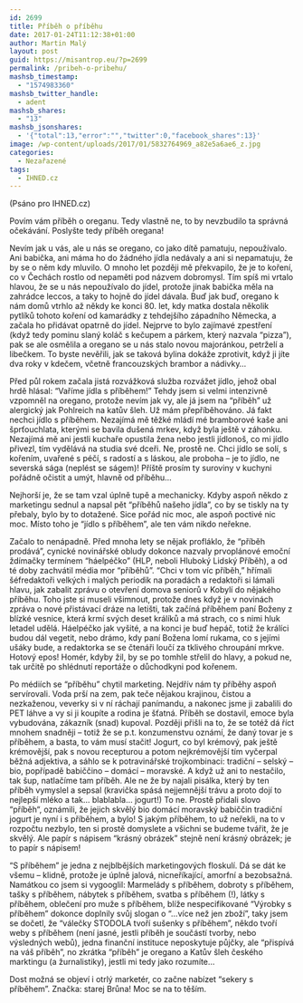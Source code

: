 ```yaml
---
id: 2699
title: Příběh o příběhu
date: 2017-01-24T11:12:38+01:00
author: Martin Malý
layout: post
guid: https://misantrop.eu/?p=2699
permalink: /pribeh-o-pribehu/
mashsb_timestamp:
  - "1574983360"
mashsb_twitter_handle:
  - adent
mashsb_shares:
  - "13"
mashsb_jsonshares:
  - '{"total":13,"error":"","twitter":0,"facebook_shares":13}'
image: /wp-content/uploads/2017/01/5832764969_a82e5a6ae6_z.jpg
categories:
  - Nezařazené
tags:
  - IHNED.cz
---
```

<span style="font-weight: 400;">(Psáno pro IHNED.cz)</span>

<span style="font-weight: 400;">Povím vám příběh o oreganu. Tedy vlastně ne, to by nevzbudilo ta správná očekávání. Poslyšte tedy příběh oregana!</span>

<span style="font-weight: 400;">Nevím jak u vás, ale u nás se oregano, co jako dítě pamatuju, nepoužívalo. Ani babička, ani máma ho do žádného jídla nedávaly a ani si nepamatuju, že by se o něm kdy mluvilo. O mnoho let později mě překvapilo, že je to koření, co v Čechách rostlo od nepaměti pod názvem dobromysl. Tím spíš mi vrtalo hlavou, že se u nás nepoužívalo do jídel, protože jinak babička měla na zahrádce leccos, a taky to hojně do jídel dávala. Buď jak buď, oregano k nám domů vtrhlo až někdy ke konci 80. let, kdy matka dostala několik pytlíků tohoto koření od kamarádky z tehdejšího západního Německa, a začala ho přidávat opatrně do jídel. Nejprve to bylo zajímavé zpestření (když tedy pominu slaný koláč s kečupem a párkem, který nazvala “pizza”), pak se ale osmělila a oregano se u nás stalo novou majoránkou, petrželí a libečkem. To byste nevěřili, jak se taková bylina dokáže zprotivit, když ji jíte dva roky v kdečem, včetně francouzských brambor a nádivky…</span>

<span style="font-weight: 400;">Před půl rokem začala jistá rozvážková služba rozvážet jídlo, jehož obal hrdě hlásal: “Vaříme jídla s příběhem!” Tehdy jsem si velmi intenzivně vzpomněl na oregano, protože nevím jak vy, ale já jsem na “příběh” už alergický jak Pohlreich na katův šleh. Už mám přepříběhováno. Já fakt nechci jídlo s příběhem. Nezajímá mě těžké mládí mé bramborové kaše ani šprťouchlata, kterými se bavila dušená mrkev, když byla ještě v záhonku. Nezajímá mě ani jestli kuchaře opustila žena nebo jestli jídlonoš, co mi jídlo přivezl, tím vydělává na studia své dceři. Ne, prostě ne. Chci jídlo se solí, s kořením, uvařené s péčí, s radostí a s láskou, ale proboha &#8211; je to jídlo, ne severská sága (neplést se ságem)! Příště prosím ty suroviny v kuchyni pořádně očistit a umýt, hlavně od příběhu…</span>

<span style="font-weight: 400;">Nejhorší je, že se tam vzal úplně tupě a mechanicky. Kdyby aspoň někdo z marketingu sednul a napsal pět “příběhů našeho jídla”, co by se tiskly na ty přebaly, bylo by to dotažené. Sice pořád nic moc, ale aspoň poctivé nic moc. Místo toho je “jídlo s příběhem”, ale ten vám nikdo neřekne.</span>

<span style="font-weight: 400;">Začalo to nenápadně. Před mnoha lety se nějak profláklo, že “příběh prodává”, cynické novinářské obludy dokonce nazvaly prvoplánové emoční ždímačky termínem “háelpéčko” (HLP, neboli Hluboký Lidský Příběh), a od té doby zachvátil média mor “příběhů”. “Chci v tom víc příběh,” hřímali šéfredaktoři velkých i malých periodik na poradách a redaktoři si lámali hlavu, jak zabalit zprávu o otevření domova seniorů v Kobylí do nějakého příběhu. Toho jste si museli všimnout, protože dnes když je v novinách zpráva o nové přistávací dráze na letišti, tak začíná příběhem paní Boženy z blízké vesnice, která krmí svých deset králíků a má strach, co s nimi hluk letadel udělá. Háelpéčko jak vyšité, a na konci je buď hepáč, totiž že králíci budou dál vegetit, nebo drámo, kdy paní Božena lomí rukama, co s jejími ušáky bude, a redaktorka se se čtenáři loučí za tklivého chroupání mrkve. Hotový epos! Homér, kdyby žil, by se po tomhle střelil do hlavy, a pokud ne, tak určitě po shlédnutí reportáže o důchodkyni pod kořenem.</span>



<span style="font-weight: 400;">Po médiích se “příběhu” chytil marketing. Nejdřív nám ty příběhy aspoň servírovali. Voda prší na zem, pak teče nějakou krajinou, čistou a nezkaženou, veverky si v ní ráchají panímandu, a nakonec jsme ji zabalili do PET láhve a vy si ji koupíte a rodina je šťatná. Příběh se dostavil, emoce byla vybudována, zákazník (snad) kupoval. Později přišli na to, že se totéž dá říct mnohem snadněji &#8211; totiž že se p.t. konzumenstvu oznámí, že daný tovar je s příběhem, a basta, to vám musí stačit! Jogurt, co byl krémový, pak ještě krémovější, pak s novou recepturou a potom nejkrémovější tím vyčerpal běžná adjektiva, a sáhlo se k potravinářské trojkombinaci: tradiční &#8211; selský &#8211; bio, popřípadě babiččino &#8211; domácí &#8211; moravské. A když už ani to nestačilo, tak šup, natlačíme tam příběh. Ale ne že by najali pisálka, který by ten příběh vymyslel a sepsal (kravička spásá nejjemnější trávu a proto dojí to nejlepší mléko a tak… blablabla… jogurt!) To ne. Prostě přidali slovo “příběh&#8220;, oznámili, že jejich skvělý bio domácí moravský babiččin tradiční jogurt je nyní i s příběhem, a bylo! S jakým příběhem, to už neřekli, na to v rozpočtu nezbylo, ten si prostě domyslete a všichni se budeme tvářit, že je skvělý. Ale papír s nápisem “krásný obrázek” stejně není krásný obrázek; je to papír s nápisem!</span>

<span style="font-weight: 400;">“S příběhem” je jedna z nejblbějších marketingových floskulí. Dá se dát ke všemu &#8211; klidně, protože je úplně jalová, nicneříkající, amorfní a bezobsažná. Namátkou co jsem si vygooglil: Marmelády s příběhem, dobroty s příběhem, tašky s příběhem, nábytek s příběhem, svatba s příběhem (!), látky s příběhem, oblečení pro muže s příběhem, blíže nespecifikované “Výrobky s příběhem” dokonce doplnily svůj slogan o “&#8230;více než jen zboží”, taky jsem se dočetl, že “válečky STODOLA tvoří sušenky s příběhem”, někdo tvoří weby s příběhem (není jasné, jestli příběh je součástí tvorby, nebo výsledných webů), jedna finanční instituce neposkytuje půjčky, ale “přispívá na váš příběh”, no zkrátka “příběh” je oregano a Katův šleh českého marktingu (a žurnalistiky), jestli mi tedy jako rozumíte…</span>

<span style="font-weight: 400;">Dost možná se objeví i otrlý marketér, co začne nabízet “sekery s příběhem”. Značka: starej Brůna! Moc se na to těším.</span>